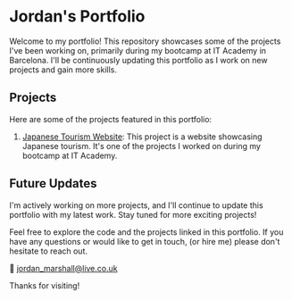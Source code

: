# Jordan's Portfolio

Welcome to my portfolio! This repository showcases some of the projects I've been working on, primarily during my bootcamp at IT Academy in Barcelona. I'll be continuously updating this portfolio as I work on new projects and gain more skills.

## Projects

Here are some of the projects featured in this portfolio:

1. [Japanese Tourism Website](https://sprint1-html-and-css.vercel.app/): 
This project is a website showcasing Japanese tourism. It's one of the projects I worked on during my bootcamp at IT Academy.

## Future Updates

I'm actively working on more projects, and I'll continue to update this portfolio with my latest work. Stay tuned for more exciting projects!

Feel free to explore the code and the projects linked in this portfolio. If you have any questions or would like to get in touch, (or hire me) please don't hesitate to reach out.

📧 jordan_marshall@live.co.uk

Thanks for visiting!

